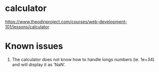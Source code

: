 # calculator
https://www.theodinproject.com/courses/web-development-101/lessons/calculator

# Known issues
1. The calculator does not know how to handle longs numbers (ie. 1e+34) and will display it as 'NaN'.
